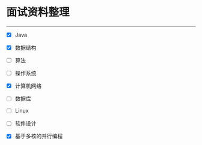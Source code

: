 # 面试资料整理

---

- [x] Java
- [x] 数据结构
- [ ] 算法
- [ ] 操作系统
- [x] 计算机网络
- [ ] 数据库
- [ ] Linux
- [ ] 软件设计
- [x] 基于多核的并行编程

